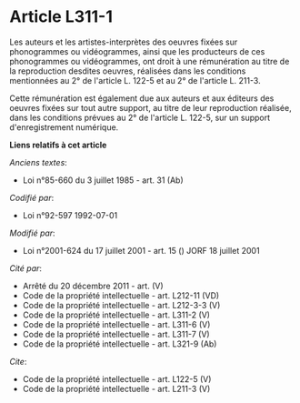 # Article L311-1

Les auteurs et les artistes-interprètes des oeuvres fixées sur phonogrammes ou vidéogrammes, ainsi que les producteurs de ces
phonogrammes ou vidéogrammes, ont droit à une rémunération au titre de la reproduction desdites oeuvres, réalisées dans les
conditions mentionnées au 2° de l'article L. 122-5 et au 2° de l'article L. 211-3. 

Cette rémunération est également due aux auteurs et aux éditeurs des oeuvres fixées sur tout autre support, au titre de leur
reproduction réalisée, dans les conditions prévues au 2° de l'article L. 122-5, sur un support d'enregistrement numérique.

**Liens relatifs à cet article**

_Anciens textes_:

  - Loi n°85-660 du 3 juillet 1985 - art. 31 (Ab)

_Codifié par_:

  - Loi n°92-597 1992-07-01

_Modifié par_:

  - Loi n°2001-624 du 17 juillet 2001 - art. 15 () JORF 18 juillet 2001

_Cité par_:

  - Arrêté du 20 décembre 2011 - art. (V)
  - Code de la propriété intellectuelle - art. L212-11 (VD)
  - Code de la propriété intellectuelle - art. L212-3-3 (V)
  - Code de la propriété intellectuelle - art. L311-2 (V)
  - Code de la propriété intellectuelle - art. L311-6 (V)
  - Code de la propriété intellectuelle - art. L311-7 (V)
  - Code de la propriété intellectuelle - art. L321-9 (Ab)

_Cite_:

  - Code de la propriété intellectuelle - art. L122-5 (V)
  - Code de la propriété intellectuelle - art. L211-3 (V)
